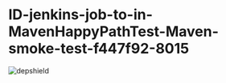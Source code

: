 # ID-jenkins-job-to-in-MavenHappyPathTest-Maven-smoke-test-f447f92-8015

![depshield](https://cpeters2.dev.depshield.sonatype.org/badges/depshield-testing/ID-jenkins-job-to-in-MavenHappyPathTest-Maven-smoke-test-f447f92-8015/depshield.svg)